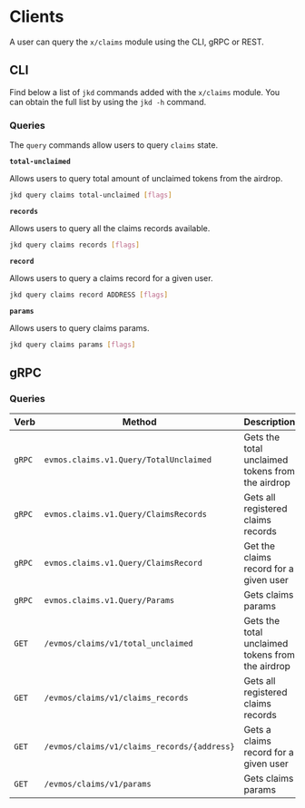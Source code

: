 <!--
order: 7
-->

# Clients

A user can query the `x/claims` module using the CLI, gRPC or REST.

## CLI

Find below a list of `jkd` commands added with the `x/claims` module. You can obtain the full list by using the `jkd -h` command.

### Queries

The `query` commands allow users to query `claims` state.

**`total-unclaimed`**

Allows users to query total amount of unclaimed tokens from the airdrop.

```bash
jkd query claims total-unclaimed [flags]
```

**`records`**

Allows users to query all the claims records available.

```bash
jkd query claims records [flags]
```

**`record`**

Allows users to query a claims record for a given user.

```bash
jkd query claims record ADDRESS [flags]
```

**`params`**

Allows users to query claims params.

```bash
jkd query claims params [flags]
```

## gRPC

### Queries

| Verb   | Method                                     | Description                                      |
|--------|--------------------------------------------|--------------------------------------------------|
| `gRPC` | `evmos.claims.v1.Query/TotalUnclaimed`     | Gets the total unclaimed tokens from the airdrop |
| `gRPC` | `evmos.claims.v1.Query/ClaimsRecords`      | Gets all registered claims records               |
| `gRPC` | `evmos.claims.v1.Query/ClaimsRecord`       | Get the claims record for a given user            |
| `gRPC` | `evmos.claims.v1.Query/Params`             | Gets claims params                               |
| `GET`  | `/evmos/claims/v1/total_unclaimed`         | Gets the total unclaimed tokens from the airdrop |
| `GET`  | `/evmos/claims/v1/claims_records`          | Gets all registered claims records               |
| `GET`  | `/evmos/claims/v1/claims_records/{address}` | Gets a claims record for a given user            |
| `GET`  | `/evmos/claims/v1/params`                  | Gets claims params                               |
